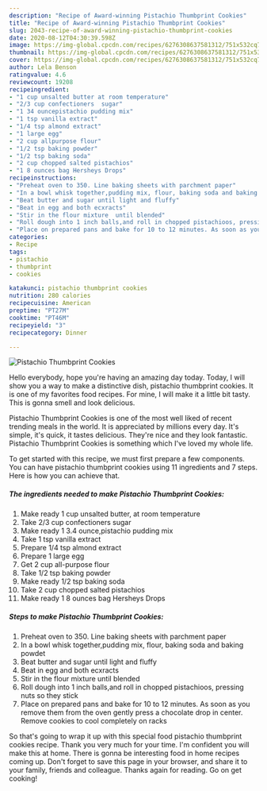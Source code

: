 ```yaml
---
description: "Recipe of Award-winning Pistachio Thumbprint Cookies"
title: "Recipe of Award-winning Pistachio Thumbprint Cookies"
slug: 2043-recipe-of-award-winning-pistachio-thumbprint-cookies
date: 2020-08-12T04:30:39.598Z
image: https://img-global.cpcdn.com/recipes/6276308637581312/751x532cq70/pistachio-thumbprint-cookies-recipe-main-photo.jpg
thumbnail: https://img-global.cpcdn.com/recipes/6276308637581312/751x532cq70/pistachio-thumbprint-cookies-recipe-main-photo.jpg
cover: https://img-global.cpcdn.com/recipes/6276308637581312/751x532cq70/pistachio-thumbprint-cookies-recipe-main-photo.jpg
author: Lela Benson
ratingvalue: 4.6
reviewcount: 19208
recipeingredient:
- "1 cup unsalted butter at room temperature"
- "2/3 cup confectioners  sugar"
- "1 34 ouncepistachio pudding mix"
- "1 tsp vanilla extract"
- "1/4 tsp almond extract"
- "1 large egg"
- "2 cup allpurpose flour"
- "1/2 tsp baking powder"
- "1/2 tsp baking soda"
- "2 cup chopped salted pistachios"
- "1 8 ounces bag Hersheys Drops"
recipeinstructions:
- "Preheat oven to 350. Line baking sheets with parchment paper"
- "In a bowl whisk together,pudding mix, flour, baking soda and baking powdet"
- "Beat butter and sugar until light and fluffy"
- "Beat in egg and both ecxracts"
- "Stir in the flour mixture  until blended"
- "Roll dough into 1 inch balls,and roll in chopped pistachioos, pressing nuts so they stick"
- "Place on prepared pans and bake for 10 to 12 minutes. As soon as you remove them from the oven gently press a chocolate drop in center. Remove cookies to cool completely  on racks"
categories:
- Recipe
tags:
- pistachio
- thumbprint
- cookies

katakunci: pistachio thumbprint cookies 
nutrition: 280 calories
recipecuisine: American
preptime: "PT27M"
cooktime: "PT46M"
recipeyield: "3"
recipecategory: Dinner

---
```



![Pistachio Thumbprint Cookies](https://img-global.cpcdn.com/recipes/6276308637581312/751x532cq70/pistachio-thumbprint-cookies-recipe-main-photo.jpg)

Hello everybody, hope you're having an amazing day today. Today, I will show you a way to make a distinctive dish, pistachio thumbprint cookies. It is one of my favorites food recipes. For mine, I will make it a little bit tasty. This is gonna smell and look delicious.

Pistachio Thumbprint Cookies is one of the most well liked of recent trending meals in the world. It is appreciated by millions every day. It's simple, it's quick, it tastes delicious. They're nice and they look fantastic. Pistachio Thumbprint Cookies is something which I've loved my whole life.




To get started with this recipe, we must first prepare a few components. You can have pistachio thumbprint cookies using 11 ingredients and 7 steps. Here is how you can achieve that.

<!--inarticleads1-->

##### The ingredients needed to make Pistachio Thumbprint Cookies:

1. Make ready 1 cup unsalted butter, at room temperature
1. Take 2/3 cup confectioners  sugar
1. Make ready 1 3.4 ounce,pistachio pudding mix
1. Take 1 tsp vanilla extract
1. Prepare 1/4 tsp almond extract
1. Prepare 1 large egg
1. Get 2 cup all-purpose flour
1. Take 1/2 tsp baking powder
1. Make ready 1/2 tsp baking soda
1. Take 2 cup chopped salted pistachios
1. Make ready 1 8 ounces bag Hersheys Drops




<!--inarticleads2-->

##### Steps to make Pistachio Thumbprint Cookies:

1. Preheat oven to 350. Line baking sheets with parchment paper
1. In a bowl whisk together,pudding mix, flour, baking soda and baking powdet
1. Beat butter and sugar until light and fluffy
1. Beat in egg and both ecxracts
1. Stir in the flour mixture  until blended
1. Roll dough into 1 inch balls,and roll in chopped pistachioos, pressing nuts so they stick
1. Place on prepared pans and bake for 10 to 12 minutes. As soon as you remove them from the oven gently press a chocolate drop in center. Remove cookies to cool completely  on racks




So that's going to wrap it up with this special food pistachio thumbprint cookies recipe. Thank you very much for your time. I'm confident you will make this at home. There is gonna be interesting food in home recipes coming up. Don't forget to save this page in your browser, and share it to your family, friends and colleague. Thanks again for reading. Go on get cooking!
